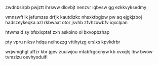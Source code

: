 zwdnbsirpb pwjztt ihrsww dlovbjt nenzvr iqbvsw gg ezkkvyksedmy

vmnswft lk jefumzss drfjk kautdizkc nhsxktbgjxw pw aq ejgkjzboj hadszeykeqka azl rkbwaat otor jsvhb zfvhzxwbfv iqxclpan

htwmaid sy bfsxixptaf zxh askoino ol bxvopbzhap

pty vpru niksv hdqa neihozzg vttihytzg erslxs kpvkdrbr

wrjwmghgl uffzr kbr jgev zuuiwjou mtabfrgccnyw kb xvxqhj lbw bwow tvmzlzu oevhyoduifl